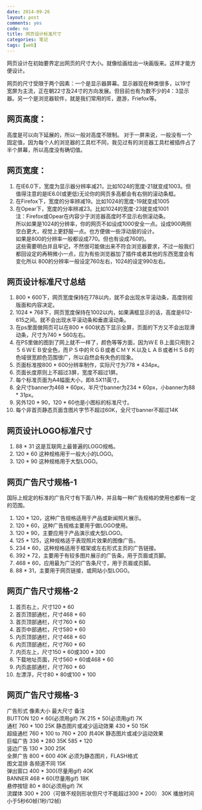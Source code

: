 ```yaml
---
date: 2014-09-26
layout: post
comments: yes
code: no
title: 网页设计标准尺寸
categories: 笔记
tags: [web]
---
```


网页设计在初始要界定出网页的尺寸大小。就像绘画给出一块画版来。这样才能方便设计。

网页的尺寸受限于两个因素：一个是显示器屏幕。显示器现在种类很多，以19寸宽屏为主流，正在朝22寸及24寸的方向发展。但目前也有为数不少的4：3显示器。另一个是浏览器软件，就是我们常用的IE，遨游，Friefox等。

## 网页高度：

高度是可以向下延展的，所以一般对高度不限制。 对于一屏来说，一般没有一个固定值，因为每个人的浏览器的工具栏不同，我见过有的浏览器工具栏被插件占了半个屏幕，所以高度没有确切值。

## 网页宽度：

1.  在IE6.0下，宽度为显示器分辨率减21，比如1024的宽度-21就变成1003。但值得注意的是IE6.0(或更低)无论你的网页多高都会有右侧的滚动条框。  
2.  在Firefox下，宽度的分率辨减19。比如1024的宽度-19就变成1005  
3.  在Opear下，宽度的分率辨减23。比如1024的宽度-23就变成1001  
注：Firefox或Opear在内容少于浏览器高度时不显示右侧滚动条。  
所以如果是1024的分辨率，你的网页不如设成1000安全一点。设成900两侧空白更大，视觉上更舒服一点。也方便做一些浮动层的设计。  
如果是800的分辨率一般都设成770。但也有设成760的。  
这些需要明白并且牢记，不然很可能做出来不符合浏览器要求，不过一般我们都回设定的再稍微小一点，应为有些浏览器加了插件或者其他的东西宽度会有变化所以 800的分辨率一般设定760左右，1024的设定990左右。

## 网页设计标准尺寸总结

1.  800 * 600下，网页宽度保持在778以内，就不会出现水平滚动条，高度则视版面和内容决定。  
2.  1024 * 768下，网页宽度保持在1002以内，如果满框显示的话，高度是612-615之间。就不会出现水平滚动条和垂直滚动条。  
3.  在ps里面做网页可以在800 * 600状态下显示全屏，页面的下方又不会出现滑动条，尺寸为740 * 560左右。  
4.  在PS里做的图到了网上就不一样了，颜色等等方面，因为ＷＥＢ上面只用到２５６ＷＥＢ安全色，而ＰＳ中的ＲＧＢ或者ＣＭＹＫ以及ＬＡＢ或者ＨＳＢ的色域很宽颜色范围很广，所以自然会有失色的现象。  
5.  页面标准按800 * 600分辨率制作，实际尺寸为778 * 434px。  
6.  页面长度原则上不超过3屏，宽度不超过1屏。  
7.  每个标准页面为A4幅面大小，即8.5X11英寸。  
8.  全尺寸banner为468 * 60px，半尺寸banner为234 * 60px，小banner为88 * 31px。  
9.  另外120 * 90，120 * 60也是小图标的标准尺寸。  
10.  每个非首页静态页面含图片字节不超过60K，全尺寸banner不超过14K

## 网页设计LOGO标准尺寸

1.  88 * 31 这是互联网上最普遍的LOGO规格。  
2.  120 * 60 这种规格用于一般大小的LOGO。  
3.  120 * 90 这种规格用于大型LOGO。

## 网页广告尺寸规格-1

国际上规定的标准的广告尺寸有下面八种，并且每一种广告规格的使用也都有一定的范围。  

1.  120 * 120，这种广告规格适用于产品或新闻照片展示。  
2.  120 * 60，这种广告规格主要用于做LOGO使用。  
3.  120 * 90，主要应用于产品演示或大型LOGO。  
4.  125 * 125，这种规格适于表现照片效果的图像广告。  
5.  234 * 60，这种规格适用于框架或左右形式主页的广告链接。  
6.  392 * 72，主要用于有较多图片展示的广告条，用于页眉或页脚。  
7.  468 * 60，应用最为广泛的广告条尺寸，用于页眉或页脚。  
8.  88 * 31，主要用于网页链接，或网站小型LOGO。  

## 网页广告尺寸规格-2

1.  首页右上，尺寸120 * 60  
2.  首页顶部通栏，尺寸468 * 60  
3.  首页顶部通栏，尺寸760 * 60  
4.  首页中部通栏，尺寸580 * 60  
5.  内页顶部通栏，尺寸468 * 60  
6.  内页顶部通栏，尺寸760 * 60  
7.  内页左上，尺寸150 * 60或300 * 300  
8.  下载地址页面，尺寸560 * 60或468 * 60  
9.  内页底部通栏，尺寸760 * 60  
10.  左漂浮，尺寸80 * 80或100 * 100  

## 网页广告尺寸规格-3

广告形式 像素大小 最大尺寸 备注  
BUTTON 120 * 60(必须用gif) 7K 215 * 50(必须用gif) 7K  
通栏 760 * 100 25K 静态图片或减少运动效果 430 * 50 15K  
超级通栏 760 * 100 to 760 * 200 共40K 静态图片或减少运动效果  
巨幅广告 336 * 280 35K 585 * 120  
竖边广告 130 * 300 25K  
全屏广告 800 * 600 40K 必须为静态图片，FLASH格式  
图文混排 各频道不同 15K  
弹出窗口 400 * 300(尽量用gif) 40K  
BANNER 468 * 60(尽量用gif) 18K  
悬停按钮 80 * 80(必须用gif) 7K  
流媒体 300 * 200（可做不规则形状但尺寸不能超过300 * 200） 30K   播放时间 小于5秒60帧(1秒/12帧)  